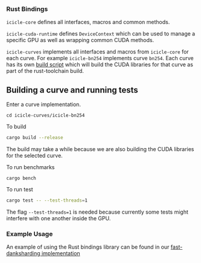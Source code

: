 ### Rust Bindings

`icicle-core` defines all interfaces, macros and common methods.

`icicle-cuda-runtime` defines `DeviceContext` which can be used to manage a specific GPU as well as wrapping common CUDA methods.

`icicle-curves` implements all interfaces and macros from `icicle-core` for each curve. For example `icicle-bn254` implements curve `bn254`. Each curve has its own [build script](./icicle-curves/icicle-bn254/build.rs) which will build the CUDA libraries for that curve as part of the rust-toolchain build.

## Building a curve and running tests

Enter a curve implementation.

```
cd icicle-curves/icicle-bn254
```

To build 

```sh
cargo build --release
```

The build may take a while because we are also building the CUDA libraries for the selected curve.

To run benchmarks

```
cargo bench
```

To run test

```sh
cargo test -- --test-threads=1
```

The flag `--test-threads=1` is needed because currently some tests might interfere with one another inside the GPU.


### Example Usage

An example of using the Rust bindings library can be found in our [fast-danksharding implementation][FDI]

<!-- Begin Links -->
[FDI]: https://github.com/ingonyama-zk/fast-danksharding
<!-- End Links -->
